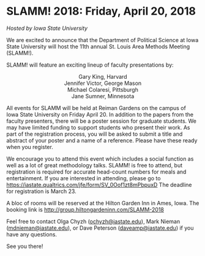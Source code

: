 # SLAMM! 2018: Friday, April 20, 2018
*Hosted by Iowa State University*

We are excited to announce that the Department of Political Science at Iowa State University will host the 11th annual St. Louis Area Methods Meeting (SLAMM!).

SLAMM! will feature an exciting lineup of faculty presentations by:

<p align="center">
    Gary King, Harvard<br/>
    Jennifer Victor, George Mason<br/>
    Michael Colaresi, Pittsburgh<br/>
    Jane Sumner, Minnesota
</p>

All events for SLAMM will be held at Reiman Gardens on the campus of Iowa State University on Friday April 20.  In addition to the papers from the faculty presenters, there will be a poster session for graduate students.  We may have limited funding to support students who present their work.  As part of the registration process, you will be asked to submit a title and abstract of your poster and a name of a reference.  Please have these ready when you register. 

We encourage you to attend this event which includes a social function as well as a lot of great methodology talks. SLAMM! is free to attend, but registration is required for accurate head-count numbers for meals and entertainment.  If you are interested in attending, please go to https://iastate.qualtrics.com/jfe/form/SV_0Oof1zt8mPbpuxD
The deadline for registration is March 23.  

A bloc of rooms will be reserved at the Hilton Garden Inn in Ames, Iowa. The booking link is http://group.hiltongardeninn.com/SLAMM-2018

Feel free to contact Olga Chyzh (ochyzh@iastate.edu), Mark Nieman (mdnieman@iastate.edu), or Dave Peterson (daveamp@iastate.edu) if you have any questions.

See you there!
